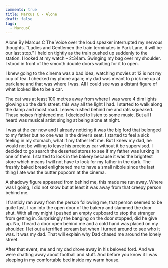 ```yaml
---
comments: true
title: Marcus C - Alone
draft: false
tags:
  - MarcusC
---
```

 
Alone
By Marcus C
The Voice over the loud speaker interrupted my nervous thoughts. “Ladies and Gentlemen the train terminates in Park Lane, it will be our last stop.” I held on tightly as the train pushed up suddenly to the station. I looked at my watch – 2:34am. Swinging my bag over my shoulder. I stood in front of the smooth double doors waiting for it to open.

I knew going to the cinema was a bad idea, watching movies at 12 is not my cup of tea. I checked my phone again; my dad was meant to p ick me up at park lane and that was where I was. All I could see was a distant figure of what looked like to be a car.

The cat was at least 100 metres away from where I was were 4 dim lights glowing up the dark street, this way all the light I had. I started to walk along the damp and moist road. Leaves rustled behind me and rats squeaked. These noises frightened me. I decided to listen to some music. But all I heard was musical artist singing at being alone at night.

I was at the car now and I already noticing it was the big ford that belonged to my father but no one was in the driver’s seat. I started to feel a sick feeling in my stomach, what if my father left me. But I knew my dad, he would not be willing to leave his precious car without it be supervised. I decided to go search the deserted stores to see if my father was lurking in one of them. I started to look in the bakery because it was the brightest store which means I will not have to look for my father in the dark. The freshly baked bread enlightened me to have a small nibble since the last thing I ate was the butter popcorn at the cinema.

A shadowy figure appeared from behind me, this made me run away. Where was I going, I did not know but at least it was away from that creepy person behind me.

I franticly ran away from the person following me, that person seemed to be quite fast. I ran into the open door of the bakery and slammed the door shut. With all my might I pushed an empty cupboard to stop the stranger from getting in. Surprisingly the banging on the door stopped, did he give up. No, I heard a door open behind me and a cold hand was placed on my shoulder. I let out a terrified scream but when I turned around to see who it was. It was my dad. That will explain why Dad chased me around the lonely street.

After that event, me and my dad drove away in his beloved ford. And we were chatting away about football and stuff. And before you know it I was sleeping in my comfortable bed inside my warm house.
